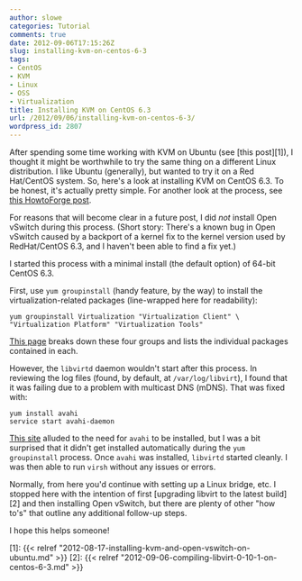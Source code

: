 ```yaml
---
author: slowe
categories: Tutorial
comments: true
date: 2012-09-06T17:15:26Z
slug: installing-kvm-on-centos-6-3
tags:
- CentOS
- KVM
- Linux
- OSS
- Virtualization
title: Installing KVM on CentOS 6.3
url: /2012/09/06/installing-kvm-on-centos-6-3/
wordpress_id: 2807
---
```


After spending some time working with KVM on Ubuntu (see [this post][1]), I thought it might be worthwhile to try the same thing on a different Linux distribution. I like Ubuntu (generally), but wanted to try it on a Red Hat/CentOS system. So, here's a look at installing KVM on CentOS 6.3. To be honest, it's actually pretty simple. For another look at the process, see [this HowtoForge post](http://www.howtoforge.com/virtualization-with-kvm-on-a-centos-6.3-server).

For reasons that will become clear in a future post, I did _not_ install Open vSwitch during this process. (Short story: There's a known bug in Open vSwitch caused by a backport of a kernel fix to the kernel version used by RedHat/CentOS 6.3, and I haven't been able to find a fix yet.)

I started this process with a minimal install (the default option) of 64-bit CentOS 6.3.

First, use `yum groupinstall` (handy feature, by the way) to install the virtualization-related packages (line-wrapped here for readability):

    yum groupinstall Virtualization "Virtualization Client" \
    "Virtualization Platform" "Virtualization Tools"

[This page](http://www.web-manual.net/linux-3/how-to-install-kvm-virtualization-on-rhel-6centos-6/) breaks down these four groups and lists the individual packages contained in each.

However, the `libvirtd` daemon wouldn't start after this process. In reviewing the log files (found, by default, at `/var/log/libvirt`), I found that it was failing due to a problem with multicast DNS (mDNS). That was fixed with:

    yum install avahi
    service start avahi-daemon

[This site](http://blog.mattbrock.co.uk/2012/02/12/virtualisation-with-kvm-and-lvm-on-centos-6-via-the-command-line/) alluded to the need for `avahi` to be installed, but I was a bit surprised that it didn't get installed automatically during the `yum groupinstall` process. Once `avahi` was installed, `libvirtd` started cleanly. I was then able to run `virsh` without any issues or errors.

Normally, from here you'd continue with setting up a Linux bridge, etc. I stopped here with the intention of first [upgrading libvirt to the latest build][2] and then installing Open vSwitch, but there are plenty of other "how to's" that outline any additional follow-up steps.

I hope this helps someone!

[1]: {{< relref "2012-08-17-installing-kvm-and-open-vswitch-on-ubuntu.md" >}}
[2]: {{< relref "2012-09-06-compiling-libvirt-0-10-1-on-centos-6-3.md" >}}
